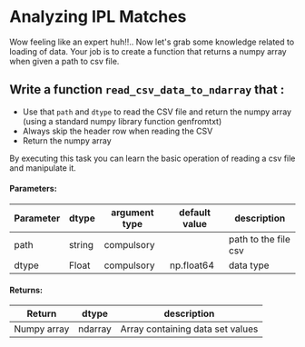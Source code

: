 # Analyzing IPL Matches


Wow feeling like an expert huh!!..
Now let's grab some knowledge related to loading of data.
Your job is to create a function that returns a numpy array when given a path to csv file.


## Write a function `read_csv_data_to_ndarray` that :
- Use that `path` and `dtype` to read the CSV file and return the numpy array (using a standard numpy library function genfromtxt)
- Always skip the header row when reading the CSV
- Return the numpy array

By executing this task you can learn the basic operation of reading a csv file and manipulate it.


#### Parameters:

| Parameter | dtype | argument type | default value | description |
| --- | --- | --- | --- | --- |
| path | string | compulsory |  | path to the file csv |
| dtype | Float | compulsory | np.float64 | data type |

#### Returns:

| Return | dtype | description |
| --- | --- | --- |
| Numpy array | ndarray | Array containing data set values |
